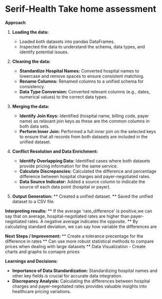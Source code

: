 # Serif-Health Take home assessment

**Approach**

1.  **Loading the data:**
    *   Loaded both datasets into pandas DataFrames.
    *   Inspected the data to understand the schema, data types, and identify potential issues.

2.  **Cleaning the data:**
    *   **Standardize Hospital Names:** Converted hospital names to lowercase and remove spaces to ensure consistent matching.
    *   **Rename Columns:** Renamed columns to a unified schema for consistency.
    *   **Data Type Conversion:** Converted relevant columns (e.g., dates, numerical values) to the correct data types.

3.  **Merging the data:**
    *   **Identify Join Keys:** Identified (hospital name, billing code, payer name) as relavant join keys as these are the common columns in both data sets.
    *   **Perform Inner Join:** Performed a full inner join on the selected keys to ensure that all records from both datasets are included in the unified dataset.

4.  **Conflict Resolution and Data Enrichment:**
    *   **Identify Overlapping Data:** Identified cases where both datasets provide pricing information for the same service.
    *   **Calculate Discrepancies:** Calculated the difference and percentage difference between hospital charges and payer-negotiated rates.
    *   **Data Source Indicator:** Added a source column to indicate the source of each data point (hospital or payer).

5.  **Output Generation:**
    **   Created a unified dataset.
    **   Saved the unified dataset to a CSV file.
  
**Interpreting results:**
    ** If the average 'rate_difference' is positive,we can say that on average, hospital-negotiated rates are higher than payer-negotiated rates. A negative average indicates the opposite.
    ** By calculating standard deviation, we can say how variable the differences are

**Next Steps / Improvement:**
    ** Create a tolerance precentage for the difference in rates
    ** Can use more robust statistical methods to compare prices when dealing with large datasets
    ** Data Visualization - Create charts and graphs to comapre prices


**Learnings and Decisions:**

*   **Importance of Data Standardization:**  Standardizing hospital names and other key fields is crucial for accurate data integration.
*   **Discrepancy Analysis:**  Calculating the differences between hospital charges and payer-negotiated rates provides valuable insights into healthcare pricing variations.




